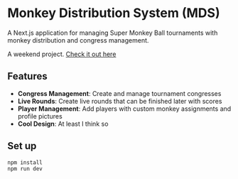 # Monkey Distribution System (MDS)

A Next.js application for managing Super Monkey Ball tournaments with monkey distribution and congress management.

A weekend project. [Check it out here](https://monkeyball-sand.vercel.app/)

## Features

- **Congress Management**: Create and manage tournament congresses
- **Live Rounds**: Create live rounds that can be finished later with scores
- **Player Management**: Add players with custom monkey assignments and profile pictures
- **Cool Design**: At least I think so

## Set up

```bash
npm install
npm run dev
```
